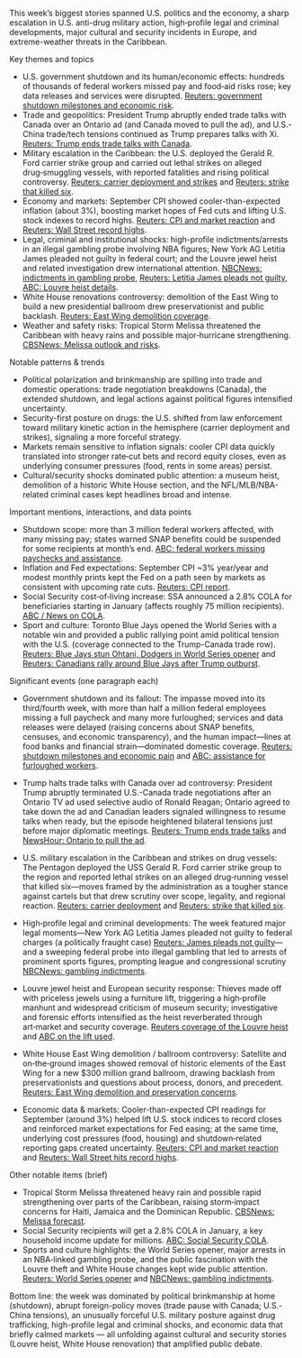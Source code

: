 This week’s biggest stories spanned U.S. politics and the economy, a sharp escalation in U.S. anti-drug military action, high‑profile legal and criminal developments, major cultural and security incidents in Europe, and extreme-weather threats in the Caribbean.

Key themes and topics
- U.S. government shutdown and its human/economic effects: hundreds of thousands of federal workers missed pay and food‑aid risks rose; key data releases and services were disrupted. [Reuters: government shutdown milestones and economic risk](https://x.com/Reuters/status/1981914157164200377).  
- Trade and geopolitics: President Trump abruptly ended trade talks with Canada over an Ontario ad (and Canada moved to pull the ad), and U.S.-China trade/tech tensions continued as Trump prepares talks with Xi. [Reuters: Trump ends trade talks with Canada](https://x.com/Reuters/status/1981748769113964586).  
- Military escalation in the Caribbean: the U.S. deployed the Gerald R. Ford carrier strike group and carried out lethal strikes on alleged drug‑smuggling vessels, with reported fatalities and rising political controversy. [Reuters: carrier deployment and strikes](https://x.com/Reuters/status/1981786138089050464) and [Reuters: strike that killed six](https://x.com/Reuters/status/1981844428823118247).  
- Economy and markets: September CPI showed cooler-than-expected inflation (about 3%), boosting market hopes of Fed cuts and lifting U.S. stock indexes to record highs. [Reuters: CPI and market reaction](https://x.com/Reuters/status/1981701452688249013) and [Reuters: Wall Street record highs](https://x.com/Reuters/status/1981904797092733146).  
- Legal, criminal and institutional shocks: high-profile indictments/arrests in an illegal gambling probe involving NBA figures; New York AG Letitia James pleaded not guilty in federal court; and the Louvre jewel heist and related investigation drew international attention. [NBCNews: indictments in gambling probe](https://x.com/NBCNews/status/1981672048431628516), [Reuters: Letitia James pleads not guilty](https://x.com/Reuters/status/1981751954377179571), [ABC: Louvre heist details](https://x.com/ABC/status/1981847177312739652).  
- White House renovations controversy: demolition of the East Wing to build a new presidential ballroom drew preservationist and public backlash. [Reuters: East Wing demolition coverage](https://x.com/Reuters/status/1981797849114587338).  
- Weather and safety risks: Tropical Storm Melissa threatened the Caribbean with heavy rains and possible major‑hurricane strengthening. [CBSNews: Melissa outlook and risks](https://x.com/CBSNews/status/1981748768673337768).

Notable patterns & trends
- Political polarization and brinkmanship are spilling into trade and domestic operations: trade negotiation breakdowns (Canada), the extended shutdown, and legal actions against political figures intensified uncertainty.  
- Security-first posture on drugs: the U.S. shifted from law enforcement toward military kinetic action in the hemisphere (carrier deployment and strikes), signaling a more forceful strategy.  
- Markets remain sensitive to inflation signals: cooler CPI data quickly translated into stronger rate‑cut bets and record equity closes, even as underlying consumer pressures (food, rents in some areas) persist.  
- Cultural/security shocks dominated public attention: a museum heist, demolition of a historic White House section, and the NFL/MLB/NBA-related criminal cases kept headlines broad and intense.

Important mentions, interactions, and data points
- Shutdown scope: more than 3 million federal workers affected, with many missing pay; states warned SNAP benefits could be suspended for some recipients at month’s end. [ABC: federal workers missing paychecks and assistance](https://x.com/ABC/status/1981850696317055448).  
- Inflation and Fed expectations: September CPI ~3% year/year and modest monthly prints kept the Fed on a path seen by markets as consistent with upcoming rate cuts. [Reuters: CPI report](https://x.com/Reuters/status/1981701452688249013).  
- Social Security cost‑of‑living increase: SSA announced a 2.8% COLA for beneficiaries starting in January (affects roughly 75 million recipients). [ABC / News on COLA](https://x.com/ABC/status/1981881163632283935).  
- Sport and culture: Toronto Blue Jays opened the World Series with a notable win and provided a public rallying point amid political tension with the U.S. (coverage connected to the Trump-Canada trade row). [Reuters: Blue Jays stun Ohtani, Dodgers in World Series opener](https://x.com/Reuters/status/1981963976154984522) and [Reuters: Canadians rally around Blue Jays after Trump outburst](https://x.com/Reuters/status/1981898534409416847).

Significant events (one paragraph each)
- Government shutdown and its fallout: The impasse moved into its third/fourth week, with more than half a million federal employees missing a full paycheck and many more furloughed; services and data releases were delayed (raising concerns about SNAP benefits, censuses, and economic transparency), and the human impact—lines at food banks and financial strain—dominated domestic coverage. [Reuters: shutdown milestones and economic pain](https://x.com/Reuters/status/1981914157164200377) and [ABC: assistance for furloughed workers](https://x.com/ABC/status/1981850696317055448).  

- Trump halts trade talks with Canada over ad controversy: President Trump abruptly terminated U.S.-Canada trade negotiations after an Ontario TV ad used selective audio of Ronald Reagan; Ontario agreed to take down the ad and Canadian leaders signaled willingness to resume talks when ready, but the episode heightened bilateral tensions just before major diplomatic meetings. [Reuters: Trump ends trade talks](https://x.com/Reuters/status/1981748769113964586) and [NewsHour: Ontario to pull the ad](https://x.com/NewsHour/status/1981816960246542689).  

- U.S. military escalation in the Caribbean and strikes on drug vessels: The Pentagon deployed the USS Gerald R. Ford carrier strike group to the region and reported lethal strikes on an alleged drug‑running vessel that killed six—moves framed by the administration as a tougher stance against cartels but that drew scrutiny over scope, legality, and regional reaction. [Reuters: carrier deployment](https://x.com/Reuters/status/1981786138089050464) and [Reuters: strike that killed six](https://x.com/Reuters/status/1981844428823118247).  

- High‑profile legal and criminal developments: The week featured major legal moments—New York AG Letitia James pleaded not guilty to federal charges (a politically fraught case) [Reuters: James pleads not guilty](https://x.com/Reuters/status/1981751954377179571)—and a sweeping federal probe into illegal gambling that led to arrests of prominent sports figures, prompting league and congressional scrutiny [NBCNews: gambling indictments](https://x.com/NBCNews/status/1981672048431628516).  

- Louvre jewel heist and European security response: Thieves made off with priceless jewels using a furniture lift, triggering a high‑profile manhunt and widespread criticism of museum security; investigative and forensic efforts intensified as the heist reverberated through art‑market and security coverage. [Reuters coverage of the Louvre heist](https://x.com/Reuters/status/1982040733105217987) and [ABC on the lift used](https://x.com/ABC/status/1981847177312739652).  

- White House East Wing demolition / ballroom controversy: Satellite and on‑the‑ground images showed removal of historic elements of the East Wing for a new $300 million grand ballroom, drawing backlash from preservationists and questions about process, donors, and precedent. [Reuters: East Wing demolition and preservation concerns](https://x.com/Reuters/status/1981797849114587338).  

- Economic data & markets: Cooler-than-expected CPI readings for September (around 3%) helped lift U.S. stock indices to record closes and reinforced market expectations for Fed easing; at the same time, underlying cost pressures (food, housing) and shutdown‑related reporting gaps created uncertainty. [Reuters: CPI and market reaction](https://x.com/Reuters/status/1981701452688249013) and [Reuters: Wall Street hits record highs](https://x.com/Reuters/status/1981904797092733146).  

Other notable items (brief)
- Tropical Storm Melissa threatened heavy rain and possible rapid strengthening over parts of the Caribbean, raising storm‑impact concerns for Haiti, Jamaica and the Dominican Republic. [CBSNews: Melissa forecast](https://x.com/CBSNews/status/1981748768673337768).  
- Social Security recipients will get a 2.8% COLA in January, a key household income update for millions. [ABC: Social Security COLA](https://x.com/ABC/status/1981881163632283935).  
- Sports and culture highlights: the World Series opener, major arrests in an NBA‑linked gambling probe, and the public fascination with the Louvre theft and White House changes kept wide public attention. [Reuters: World Series opener](https://x.com/Reuters/status/1981963976154984522) and [NBCNews: gambling indictments](https://x.com/NBCNews/status/1981672048431628516).

Bottom line: the week was dominated by political brinkmanship at home (shutdown), abrupt foreign-policy moves (trade pause with Canada; U.S.-China tensions), an unusually forceful U.S. military posture against drug trafficking, high-profile legal and criminal shocks, and economic data that briefly calmed markets — all unfolding against cultural and security stories (Louvre heist, White House renovation) that amplified public debate.

